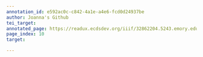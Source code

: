 ```yaml
---
annotation_id: e592ac0c-c842-4a1e-a4e6-fcd0d24937be
author: Joanna's Github
tei_target: 
annotated_page: https://readux.ecdsdev.org/iiif/32862204.5243.emory.edu/canvas/32862204.5243.emory.edu$10
page_index: 10
target: 

---
```

